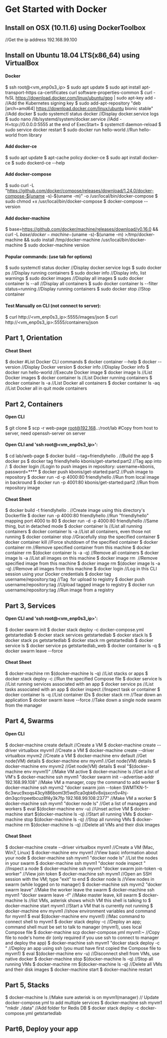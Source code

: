 # Get Started with Docker 

## Install on OSX (10.11.6) using DockerToolbox
//Get the ip address 192.168.99.100
## Install on Ubuntu 18.04 LTS(x86_64) using VirtualBox
#### Docker
$ ssh root@<vm\_enp0s3\_ip>
$ sudo apt update
$ sudo apt install apt-transport-https ca-certificates curl software-properties-common
$ curl -fsSL https://download.docker.com/linux/ubuntu/gpg | sudo apt-key add - //Add the Kubernetes signing key
$ sudo add-apt-repository "deb [arch=amd64] https://download.docker.com/linux/ubuntu bionic stable" //Add docker
$ sudo systemctl status docker //Display docker.service logs
$ sudo nano /lib/systemd/system/docker.service //Add -H=tcp://0.0.0.0:5555 at the end of ExecStart=
$ systemctl daemon-reload
$ sudo service docker restart
$ sudo docker run hello-world //Run hello-world from library
#### Add docker-ce
$ sudo apt update
$ apt-cache policy docker-ce
$ sudo apt install docker-ce
$ sudo dockerd-ce --help
#### Add docker-compose
$ sudo curl -L "https://github.com/docker/compose/releases/download/1.24.0/docker-compose-$(uname -s)-$(uname -m)" -o /usr/local/bin/docker-compose
$ sudo chmod +x /usr/local/bin/docker-compose
$ docker-compose --version
#### Add docker-machine
$ base=https://github.com/docker/machine/releases/download/v0.16.0 && curl -L $base/docker-machine-$(uname -s)-$(uname -m) >/tmp/docker-machine && sudo install /tmp/docker-machine /usr/local/bin/docker-machine
$ sudo docker-machine version
#### Popular commands: (use tab for options)
$ sudo systemctl status docker //Display docker.service logs
$ sudo docker ps //Display running containers
$ sudo docker info //Display info, list warnings
$ sudo docker images //Display all images
$ sudo docker container ls --all //Display all containers
$ sudo docker container ls --filter status=running //Display running containers
$ sudo docker stop <CONTAINER ID> //Stop container
#### Test Manually on CLI (not connect to server):
$ curl http://<vm_enp0s3_ip>:5555/images/json
$ curl http://<vm_enp0s3_ip>:5555/containers/json

## Part 1, Orientation
#### Cheat Sheet
$ docker #List Docker CLI commands
$ docker container --help
$ docker --version //Display Docker version
$ docker info //Display Docker info
$ docker run hello-world //Execute Docker image
$ docker image ls //List Docker images
$ docker container ls //List Docker running containers
$ docker container ls -a //List Docker all containers
$ docker container ls -aq //List Docker all in quit mode containers

## Part 2, Containers
#### Open CLI
$ git clone 
$ scp -r web-page root@192.168.*.*:/root/lab #Copy from host to server, need openssh-server on server
#### Open CLI and 'ssh root@<vm\_enp0s3\_ip>':
$ cd lab/web-page
$ docker build --tag=friendlyhello . //Build the app
$ docker ps
$ docker tag friendlyhello kbonis/get-started:part2 //Tag app into <username>/<repository>:<tag>
$ docker login //Login to push images in repository: username=kbonis, password=****
$ docker push kbonis/get-started:part2 //Push image to repository 
$ docker run -d -p 4000:80 friendlyhello //Run from local image in backround
$ docker run -p 4001:80 kbonis/get-started:part2 //Run from repository image
#### Cheat Sheet
$ docker build -t friendlyhello . //Create image using this directory's Dockerfile
$ docker run -p 4000:80 friendlyhello //Run "friendlyhello" mapping port 4000 to 80
$ docker run -d -p 4000:80 friendlyhello //Same thing, but in detached mode
$ docker container ls //List all running containers
$ docker container ls -a //List all containers, even those not running
$ docker container stop <hash> //Gracefully stop the specified container
$ docker container kill <hash> //Force shutdown of the specified container
$ docker container rm <hash> //Remove specified container from this machine
$ docker container rm $(docker container ls -a -q) //Remove all containers
$ docker image ls -a //List all images on this machine
$ docker image rm <image id> //Remove specified image from this machine
$ docker image rm $(docker image ls -a -q) //Remove all images from this machine
$ docker login //Log in this CLI session using your Docker credentials
$ docker tag <image> username/repository:tag  //Tag <image> for upload to registry
$ docker push username/repository:tag //Upload tagged image to registry
$ docker run username/repository:tag //Run image from a registry

## Part 3, Services
#### Open CLI and 'ssh root@<vm\_enp0s3\_ip>':
$ docker swarm init
$ docker stack deploy -c docker-compose.yml getstartedlab
$ docker stack services getstartedlab
$ docker stack ls
$ docker stack ps getstartedlab 
$ docker stack rm getstartedlab
$ docker service ls
$ docker service ps getstartedlab_web
$ docker container ls -q
$ docker swarm leave --force
#### Cheat Sheet
$ docker-machine rm $(docker-machine ls -q) //List stacks or apps
$ docker stack deploy -c <composefile> <appname> //Run the specified Compose file
$ docker service ls //List running services associated with an app
$ docker service ps <service> //List tasks associated with an app
$ docker inspect <task or container> //Inspect task or container
$ docker container ls -q //List container IDs
$ docker stack rm <appname> //Tear down an application
$ docker swarm leave --force //Take down a single node swarm from the manager

## Part 4, Swarms
#### Open CLI
$ docker-machine create default //Create a VM
$ docker-machine create --driver virtualbox myvm1 //Create a VM
$ docker-machine create --driver virtualbox myvm2 //Create a VM
$ docker-machine env default //Get node(VM) details
$ docker-machine env myvm1 //Get node(VM) details
$ docker-machine env myvm2 //Get node(VM) details
$ eval "$(docker-machine env myvm1)" //Make VM active
$ docker-machine ls //Get a list of VM's
$ docker-machine ssh myvm1 "docker swarm init --advertise-addr 192.168.99.108" //Make VM a manager, copy the command to add worker
$ docker-machine ssh myvm2 "docker swarm join --token SWMTKN-1-6c3wuc9xoqs43cylt86boml3t5wd1ca0qbk6v8xijsxcn5v4hj-dm3qcrlrpeetbcuz8f4y3k7fp 192.168.99.108:2377" //Make VM a worker
$ docker-machine ssh myvm1 "docker node ls" //Get a list of managers and workers
$ eval $(docker-machine env -u) //Unset active VM
$ docker-machine start $(docker-machine ls -q) //Start all running VMs
$ docker-machine stop $(docker-machine ls -q) //Stop all running VMs
$ docker-machine rm $(docker-machine ls -q) //Delete all VMs and their disk images
#### Cheat Sheet
$ docker-machine create --driver virtualbox myvm1 //Create a VM (Mac, Win7, Linux)
$ docker-machine env myvm1 //View basic information about your node
$ docker-machine ssh myvm1 "docker node ls" //List the nodes in your swarm
$ docker-machine ssh myvm1 "docker node inspect <node ID>" //Inspect a node
$ docker-machine ssh myvm1 "docker swarm join-token -q worker" //View join token
$ docker-machine ssh myvm1  //Open an SSH session with the VM; type "exit" to end
$ docker node ls //View nodes in swarm (while logged on to manager)
$ docker-machine ssh myvm2 "docker swarm leave"  //Make the worker leave the swarm
$ docker-machine ssh myvm1 "docker swarm leave -f" //Make master leave, kill swarm
$ docker-machine ls //list VMs, asterisk shows which VM this shell is talking to
$ docker-machine start myvm1 //Start a VM that is currently not running
$ docker-machine env myvm1 //show environment variables and command for myvm1
$ eval $(docker-machine env myvm1) //Mac command to connect shell to myvm1
$ docker stack deploy -c <file> <app>  //Deploy an app; command shell must be set to talk to manager (myvm1), uses local Compose file
$ docker-machine scp docker-compose.yml myvm1:~ //Copy file to node's home dir (only required if you use ssh to connect to manager and deploy the app)
$ docker-machine ssh myvm1 "docker stack deploy -c <file> <app>" //Deploy an app using ssh (you must have first copied the Compose file to myvm1)
$ eval $(docker-machine env -u) //Disconnect shell from VMs, use native docker
$ docker-machine stop $(docker-machine ls -q) //Stop all running VMs
$ docker-machine rm $(docker-machine ls -q) //Delete all VMs and their disk images
$ docker-machine start <machine-name>
$ docker-machine restart

## Part 5, Stacks
$ docker-machine ls //Make sure asterisk is on myvm1(manager)
// Update docker-compose.yml to add multiple services
$ docker-machine ssh myvm1 "mkdir ./data" //Add folder for Redis DB
$ docker stack deploy -c docker-compose.yml getstartedlab

## Part6, Deploy your app
